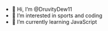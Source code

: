 - 👋 Hi, I’m @DruvityDew11
- 👀 I’m interested in sports and coding
- 🌱 I’m currently learning JavaScript


<!---
DruvityDew11/DruvityDew11 is a ✨ special ✨ repository because its `README.md` (this file) appears on your GitHub profile.
You can click the Preview link to take a look at your changes.
--->
